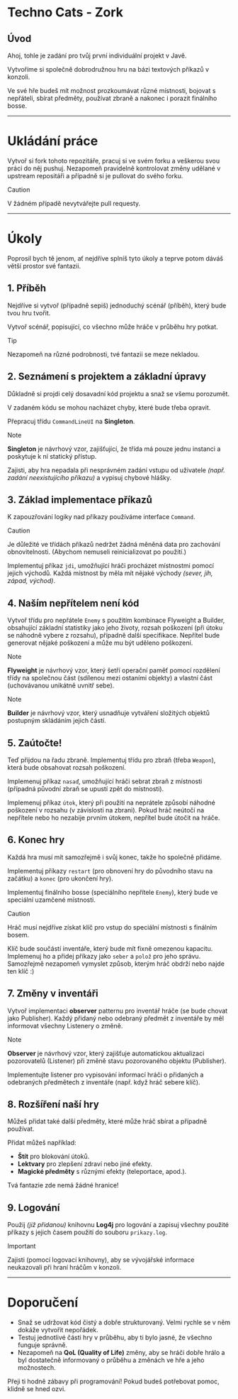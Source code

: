 # Techno Cats - Zork

## Úvod

Ahoj, tohle je zadání pro tvůj první individuální projekt v Javě.

Vytvoříme si společně dobrodružnou hru na bázi textových příkazů v konzoli.

Ve své hře budeš mít možnost prozkoumávat různé místnosti, bojovat s nepřáteli, sbírat předměty, používat zbraně a nakonec i porazit finálního bosse.

---

# Ukládání práce

Vytvoř si fork tohoto repozitáře, pracuj si ve svém forku a veškerou svou práci do něj pushuj.
Nezapomeň pravidelně kontrolovat změny udělané v upstream repositáři a případně si je pullovat do svého forku.

> [!CAUTION]
> V žádném případě nevytvářejte pull requesty.

---

# Úkoly

Poprosil bych tě jenom, ať nejdříve splníš tyto úkoly a teprve potom dáváš větší prostor své fantazii.

## 1. Příběh

Nejdříve si vytvoř (případně sepiš) jednoduchý scénář (příběh), který bude tvou hru tvořit.

Vytvoř scénář, popisující, co všechno může hráče v průběhu hry potkat.

> [!TIP]
> Nezapomeň na různé podrobnosti, tvé fantazii se meze nekladou.

## 2. Seznámení s projektem a základní úpravy

Důkladně si projdi celý dosavadní kód projektu a snaž se všemu porozumět.

V zadaném kódu se mohou nacházet chyby, které bude třeba opravit.

Přepracuj třídu `CommandLineUI` na **Singleton**.

> [!NOTE]
> **Singleton** je návrhový vzor, zajišťující, že třída má pouze jednu instanci a poskytuje k ní statický přístup.

Zajisti, aby hra nepadala při nesprávném zadání vstupu od uživatele _(např. zadání neexistujícího příkazu)_ a vypisuj chybové hlášky.

## 3. Základ implementace příkazů

K zapouzřování logiky nad příkazy používáme interface `Command`.

> [!CAUTION]
> Je důležité ve třídách příkazů nedržet žádná měněná data pro zachování obnovitelnosti. (Abychom nemuseli reinicializovat po použití.)

Implementuj příkaz `jdi`, umožňující hráči procházet místnostmi pomocí jejich východů. Každá místnost by měla mít nějaké východy _(sever, jih, západ, východ)_.

## 4. Naším nepřítelem není kód

Vytvoř třídu pro nepřátele `Enemy` s použitím kombinace Flyweight a Builder, obsahující základní statistiky jako jeho životy, rozsah poškození (při útoku se náhodně vybere z rozsahu), případně další specifikace. Nepřítel bude generovat nějaké poškození a může mu být uděleno poškození.

> [!NOTE]
> **Flyweight** je návrhový vzor, který šetří operační paměť pomocí rozdělení třídy na společnou část (sdílenou mezi ostaními objekty) a vlastní část (uchovávanou unikátně uvnitř sebe).

> [!NOTE]
> **Builder** je návrhový vzor, který usnadňuje vytváření složitých objektů postupným skládáním jejich částí.

## 5. Zaútočte!

Teď přijdou na řadu zbraně. Implementuj třídu pro zbraň (třeba `Weapon`), která bude obsahovat rozsah poškození.

Implemenuj příkaz `nasaď`, umožňující hráči sebrat zbraň z místnosti (případná původní zbraň se upustí zpět do místnosti).

Implemenuj příkaz `útok`, který při použití na neprátele způsobí náhodné poškození v rozsahu (v závislosti na zbrani). Pokud hráč neútočí na nepřítele nebo ho nezabije prvním útokem, nepřítel bude útočit na hráče.

## 6. Konec hry

Každá hra musí mít samozřejmě i svůj konec, takže ho společně přidáme.

Implementuj příkazy `restart` (pro obnovení hry do původního stavu na začátku) a `konec` (pro ukončení hry).

Implementuj finálního bosse (speciálního nepřítele `Enemy`), který bude ve speciální uzamčené místnosti.

> [!CAUTION]
> Hráč musí nejdříve získat klíč pro vstup do speciální místnosti s finálním bosem.

Klíč bude součástí inventáře, který bude mít fixně omezenou kapacitu. Implemenuj ho a přidej příkazy jako `seber` a `polož` pro jeho správu. Samozřejmě nezapomeň vymyslet způsob, kterým hráč obdrží nebo najde ten klíč :)

## 7. Změny v inventáři

Vytvoř implementaci **observer** patternu pro inventář hráče (se bude chovat jako Publisher). Každý přidaný nebo odebraný předmět z inventáře by měl informovat všechny Listenery o změně.

> [!NOTE]
> **Observer** je návrhový vzor, který zajišťuje automatickou aktualizaci pozorovatelů (Listener) při změně stavu pozorovaného objektu (Publisher).

Implementujte listener pro vypisování informací hráči o přidaných a odebraných předmětech z inventáře (např. když hráč sebere klíč).

## 8. Rozšíření naší hry

Můžeš přidat také další předměty, které může hráč sbírat a případně používat.

Přidat můžeš například:
- **Štít** pro blokování útoků.
- **Lektvary** pro zlepšení zdraví nebo jiné efekty.
- **Magické předměty** s různými efekty (teleportace, apod.).

Tvá fantazie zde nemá žádné hranice!

## 9. Logování

Použij _(již přidanou)_ knihovnu **Log4j** pro logování a zapisuj všechny použité příkazy s jejich časem použití do souboru `prikazy.log`.

> [!IMPORTANT]
> Zajisti (pomocí logovací knihovny), aby se vývojářské informace neukazovali při hraní hráčům v konzoli.

---

# Doporučení

- Snaž se udržovat kód čistý a dobře strukturovaný. Velmi rychle se v něm dokáže vytvořit nepořádek.
- Testuj jednotlivé části hry v průběhu, aby ti bylo jasné, že všechno funguje správně.
- Nezapomeň na **QoL (Quality of Life)** změny, aby se hráči dobře hrálo a byl dostatečně informovaný o průběhu a změnách ve hře a jeho možnostech.

Přeji ti hodně zábavy při programování! Pokud budeš potřebovat pomoc, klidně se hned ozvi.
